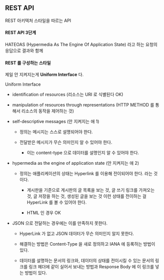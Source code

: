## REST API 

REST 아키텍처 스타일을 따르는 API 

#### REST API 3단계

HATEOAS (Hypermedia As The Engine Of Application State) 라고 하는 
요청의 응답으로 결과와 함께


#### REST 를 구성하는 스타일  

제일 안 지켜지는게 __Uniform Interface__ 다. 

Uniform Interface

- identification of resources (리소스는 URI 로 식별된다 OK)

- manipulation of resources through representations (HTTP METHOD 를 통해서 리소스의 동작을 제어하는 것)

- self-descriptive messages (안 지켜지는 애 1)

  - 정의는 메시지는 스스로 설명되어야 한다.   
  
  - 전달받은 메시지가 무슨 의미인지 알 수 있어야 한다. 
  
    - 이는 content-type 으로 데이터를 설명인지 알 수 있어야 한다.   

- hypermedia as the engine of application state (안 지켜지는 애 2)

  - 정의는 애플리케이션의 상태는 Hyperlink 를 이용해 전이되어야 한다. 라는 것이다. 
  
    - 게시판을 기준으로 게시판의 글 목록을 보는 것, 글 쓰기 링크를 가져오는 것, 글 저장을 하는 것, 생성된 글을 보는 것 
    이런 상태를 전이하는 걸 HyperLink 를 볼 수 있어야 한다.  
    
    - HTML 인 경우 OK
    
- JSON 으로 전달하는 경우에는 이를 만족하지 못한다.

  - HyperLink 가 없고 JSON 데이터가 무슨 의미인지 알지 못한다. 
  
  - 해결하는 방법은 Content-Type 을 새로 정의하고 IANA 에 등록하는 방법이 있다.
  
  - 데이터를 설명하는 문서의 링크와, 데이터의 상태를 전이시킬 수 있는 문서의 링크를 링크 헤더에 같이 실어서 보내는 방법과
  Response Body 에 이 링크를 넣는 방법이 있다.  
